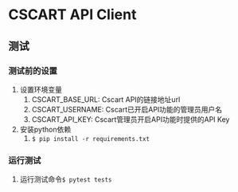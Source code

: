 # CSCART API Client

## 测试

### 测试前的设置

1. 设置环境变量
    1. CSCART_BASE_URL: Cscart API的链接地址url
    1. CSCART_USERNAME: Cscart已开启API功能的管理员用户名
    1. CSCART_API_KEY: Cscart管理员开启API功能时提供的API Key
1. 安装python依赖
    1. `$ pip install -r requirements.txt`

### 运行测试
1. 运行测试命令`$ pytest tests`